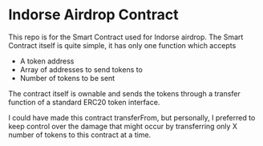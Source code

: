 # Indorse Airdrop Contract
This repo is for the Smart Contract used for Indorse airdrop.
The Smart Contract itself is quite simple, it has only one function which accepts 
- A token address
- Array of addresses to send tokens to
- Number of tokens to be sent

The contract itself is ownable and sends the tokens through a transfer function of a standard ERC20 token interface.

I could have made this contract transferFrom, but personally, I preferred to keep control over the damage that might occur 
by transferring only X number of tokens to this contract at a time.
